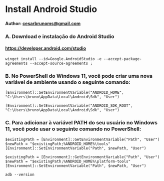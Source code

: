 # Install Android Studio
#### Author: <cesarbrunoms@gmail.com>

### A. Download e instalação do Android Studio
#### https://developer.android.com/studio
```shell
winget install --id=Google.AndroidStudio -e --accept-package-agreements --accept-source-agreements ;

```

### B. No PowerShell do Windows 11, você pode criar uma nova variável de ambiente usando o seguinte comando:
```shell
[Environment]::SetEnvironmentVariable("ANDROID_HOME", "C:\Users\bruno\AppData\Local\Android\Sdk", "User")

```

```shell
[Environment]::SetEnvironmentVariable("ANDROID_SDK_ROOT", "C:\Users\bruno\AppData\Local\Android\Sdk", "User")

```

### C. Para adicionar à variável PATH do seu usuário no Windows 11, você pode usar o seguinte comando no PowerShell:
```shell
$existingPath = [Environment]::GetEnvironmentVariable("Path", "User")
$newPath = "$existingPath;%ANDROID_HOME%\tools"
[Environment]::SetEnvironmentVariable("Path", $newPath, "User")

```

```shell
$existingPath = [Environment]::GetEnvironmentVariable("Path", "User")
$newPath = "$existingPath;%ANDROID_HOME%\platform-tools"
[Environment]::SetEnvironmentVariable("Path", $newPath, "User")

```

```shell
adb --version

```

